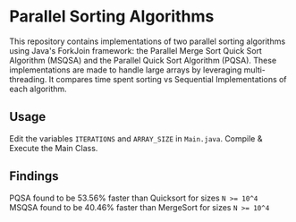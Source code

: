 # Parallel Sorting Algorithms

This repository contains implementations of two parallel sorting algorithms using Java's ForkJoin framework: the Parallel Merge Sort Quick Sort Algorithm (MSQSA) and the Parallel Quick Sort Algorithm (PQSA). These implementations are made to handle large arrays by leveraging multi-threading. It compares time spent sorting vs Sequential Implementations of each algorithm.

## Usage

Edit the variables ```ITERATIONS``` and ```ARRAY_SIZE``` in ```Main.java```. Compile & Execute the Main Class.

## Findings

PQSA found to be 53.56% faster than Quicksort for sizes ```N >= 10^4```\
MSQSA found to be 40.46% faster than MergeSort for sizes ```N >= 10^4```
 
